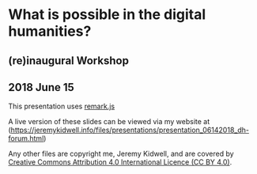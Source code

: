 # What is possible in the digital humanities? 
## (re)inaugural Workshop
## 2018 June 15

This presentation uses [remark.js](https://github.com/gnab/remark)

A live version of these slides can be viewed via my website at (https://jeremykidwell.info/files/presentations/presentation_06142018_dh-forum.html)

Any other files are copyright me, Jeremy Kidwell, and are covered by
[Creative Commons Attribution 4.0 International Licence (CC BY
4.0)](http://creativecommons.org/licenses/by/4.0).